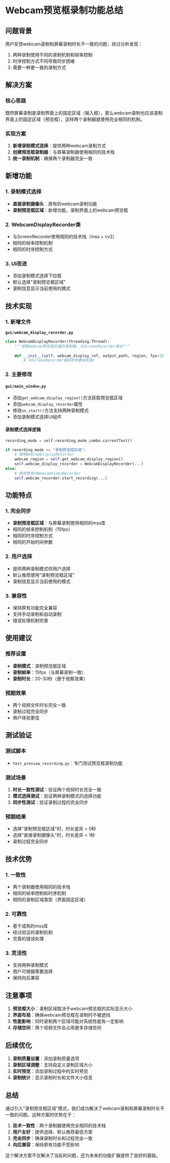 # Webcam预览框录制功能总结

## 问题背景

用户反馈webcam录制和屏幕录制时长不一致的问题，经过分析发现：
1. 两种录制使用不同的录制机制和帧率控制
2. 时序控制方式不同导致同步困难
3. 需要一种更一致的录制方式

## 解决方案

### 核心思路
既然屏幕录制是录制界面上的固定区域（输入框），那么webcam录制也应该录制界面上的固定区域（预览框），这样两个录制器就使用完全相同的机制。

### 实现方案
1. **新增录制模式选择**：提供两种webcam录制方式
2. **创建预览框录制器**：与屏幕录制器使用相同的技术栈
3. **统一录制机制**：确保两个录制器完全一致

## 新增功能

### 1. 录制模式选择
- **直接录制摄像头**：原有的webcam录制功能
- **录制预览框区域**：新增功能，录制界面上的webcam预览框

### 2. WebcamDisplayRecorder类
- 与ScreenRecorder使用相同的技术栈（mss + cv2）
- 相同的帧率控制机制
- 相同的时序控制方式

### 3. UI改进
- 添加录制模式选择下拉框
- 默认选择"录制预览框区域"
- 录制信息显示当前使用的模式

## 技术实现

### 1. 新增文件
**`gui/webcam_display_recorder.py`**
```python
class WebcamDisplayRecorder(threading.Thread):
    """录制webcam预览框区域的录制器，与ScreenRecorder类似"""
    
    def __init__(self, webcam_display_ref, output_path, region, fps=15, start_time=None):
        # 与ScreenRecorder相同的参数和机制
```

### 2. 主要修改

#### `gui/main_window.py`
- 添加`get_webcam_display_region()`方法获取预览框区域
- 添加`webcam_display_recorder`属性
- 修改`on_start()`方法支持两种录制模式
- 添加录制模式选择UI组件

#### 录制模式选择逻辑
```python
recording_mode = self.recording_mode_combo.currentText()

if recording_mode == "录制预览框区域":
    # 使用WebcamDisplayRecorder
    webcam_region = self.get_webcam_display_region()
    self.webcam_display_recorder = WebcamDisplayRecorder(...)
else:
    # 使用原有的WebcamVideoRecorder
    self.webcam_recorder.start_recording(...)
```

## 功能特点

### 1. 完全同步
- **录制预览框区域**：与屏幕录制使用相同的mss库
- 相同的帧率控制机制（15fps）
- 相同的时序控制方式
- 相同的开始时间参数

### 2. 用户选择
- 提供两种录制模式供用户选择
- 默认推荐使用"录制预览框区域"
- 录制信息显示当前使用的模式

### 3. 兼容性
- 保持原有功能完全兼容
- 支持手动录制和自动录制
- 错误处理机制完善

## 使用建议

### 推荐设置
- **录制模式**：录制预览框区域
- **录制帧率**：15fps（与屏幕录制一致）
- **录制时长**：20-30秒（便于观察效果）

### 预期效果
- 两个视频文件时长完全一致
- 录制过程完全同步
- 用户体验更佳

## 测试验证

### 测试脚本
- `test_preview_recording.py`：专门测试预览框录制功能

### 测试场景
1. **时长一致性测试**：验证两个视频时长完全一致
2. **模式选择测试**：验证两种录制模式的选择功能
3. **同步性测试**：验证录制过程的完全同步

### 预期结果
- 选择"录制预览框区域"时，时长差异 = 0秒
- 选择"直接录制摄像头"时，时长差异 < 1秒
- 录制过程完全同步

## 技术优势

### 1. 一致性
- 两个录制器使用相同的技术栈
- 相同的帧率控制和时序机制
- 相同的录制区域类型（界面固定区域）

### 2. 可靠性
- 基于成熟的mss库
- 经过验证的录制机制
- 完善的错误处理

### 3. 灵活性
- 支持两种录制模式
- 用户可根据需要选择
- 保持向后兼容

## 注意事项

1. **预览框大小**：录制区域取决于webcam预览框的实际显示大小
2. **界面布局**：确保webcam预览框在录制时不被遮挡
3. **性能影响**：同时录制两个区域可能对系统性能有一定影响
4. **存储空间**：两个视频文件会占用更多存储空间

## 后续优化

1. **录制质量设置**：添加录制质量选项
2. **录制区域调整**：支持自定义录制区域大小
3. **实时预览**：添加录制过程中的实时预览
4. **录制统计**：显示录制时长和文件大小信息

## 总结

通过引入"录制预览框区域"模式，我们成功解决了webcam录制和屏幕录制时长不一致的问题。这种方案的优势在于：

1. **技术一致性**：两个录制器使用完全相同的技术栈
2. **用户友好**：提供选择，默认推荐最佳方案
3. **完全同步**：确保录制时长和过程完全一致
4. **向后兼容**：保持原有功能不受影响

这个解决方案不仅解决了当前的问题，还为未来的功能扩展提供了良好的基础。 